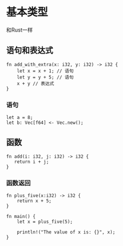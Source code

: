 # 基本类型

和Rust一样

## 语句和表达式

```
fn add_with_extra(x: i32, y: i32) -> i32 {
    let x = x + 1; // 语句
    let y = y + 5; // 语句
    x + y // 表达式
}
```

### 语句

```
let a = 8;
let b: Vec[f64] <- Vec.new();
```

## 函数

```
fn add(i: i32, j: i32) -> i32 {
   return i + j;
}
```

### 函数返回

```
fn plus_five(x:i32) -> i32 {
    return x + 5;
}

fn main() {
    let x = plus_five(5);

    println!("The value of x is: {}", x);
}
```